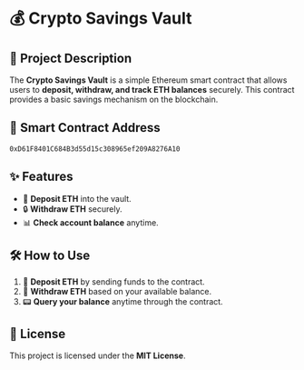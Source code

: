 # 💰 Crypto Savings Vault

## 📌 Project Description
The **Crypto Savings Vault** is a simple Ethereum smart contract that allows users to **deposit, withdraw, and track ETH balances** securely. This contract provides a basic savings mechanism on the blockchain.

## 🔗 Smart Contract Address
```
0xD61F8401C684B3d55d15c308965ef209A8276A10
```

## ✨ Features
- 🚀 **Deposit ETH** into the vault.
- 🔒 **Withdraw ETH** securely.
- 📊 **Check account balance** anytime.

## 🛠️ How to Use
1. 💸 **Deposit ETH** by sending funds to the contract.
2. 🏦 **Withdraw ETH** based on your available balance.
3. 📟 **Query your balance** anytime through the contract.

## 📜 License
This project is licensed under the **MIT License**.
